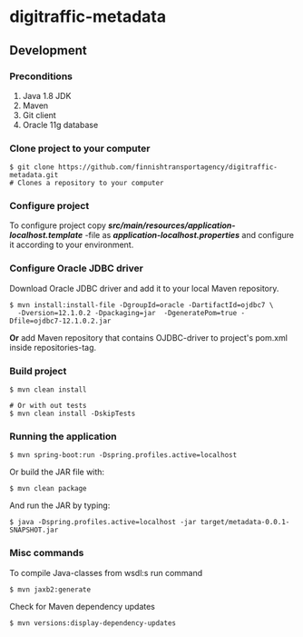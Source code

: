 # digitraffic-metadata

## Development

### Preconditions
1. Java 1.8 JDK
2. Maven
3. Git client
4. Oracle 11g database


### Clone project to your computer

    $ git clone https://github.com/finnishtransportagency/digitraffic-metadata.git
    # Clones a repository to your computer

### Configure project

To configure project copy ***src/main/resources/application-localhost.template*** -file
as ***application-localhost.properties*** and configure it according to your environment.

### Configure Oracle JDBC driver

Download Oracle JDBC driver and add it to your local Maven repository.

    $ mvn install:install-file -DgroupId=oracle -DartifactId=ojdbc7 \
      -Dversion=12.1.0.2 -Dpackaging=jar  -DgeneratePom=true -Dfile=ojdbc7-12.1.0.2.jar

**Or** add Maven repository that contains OJDBC-driver to project's pom.xml inside repositories-tag.


### Build project

    $ mvn clean install
    
    # Or with out tests
    $ mvn clean install -DskipTests

### Running the application

    $ mvn spring-boot:run -Dspring.profiles.active=localhost

Or build the JAR file with:

    $ mvn clean package

 And run the JAR by typing:

    $ java -Dspring.profiles.active=localhost -jar target/metadata-0.0.1-SNAPSHOT.jar

### Misc commands

To compile Java-classes from wsdl:s run command

    $ mvn jaxb2:generate

Check for Maven dependency updates

    $ mvn versions:display-dependency-updates